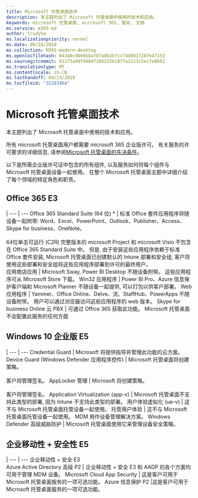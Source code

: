 ```yaml
---
title: Microsoft 托管桌面技术
description: 本主题列出了 Microsoft 托管桌面中使用的技术和应用。
keywords: microsoft 托管桌面, microsoft 365, 服务, 文档
ms.service: m365-md
author: trudyha
ms.localizationpriority: normal
ms.date: 09/24/2018
ms.collection: M365-modern-desktop
ms.openlocfilehash: 843a8cd066bbaf87a8b2b7cc74d8817207e47153
ms.sourcegitcommit: 81273a9df49647286235b187fa2213c5ec7e8b62
ms.translationtype: MT
ms.contentlocale: zh-CN
ms.lasthandoff: 04/23/2019
ms.locfileid: "32283464"
---
```

# <a name="microsoft-managed-desktop-technologies"></a>Microsoft 托管桌面技术

本主题列出了 Microsoft 托管桌面中使用的技术和应用。

<!-- Microsoft 365 E5; Device as a Service -->
<!-- in O365 table, standard suite, removed this sentence "Please see the Installation of Project/Visio 64bit Click to Run Addendum for important deployment instructions. -->

所有 microsoft 托管桌面用户都需要 microsoft 365 企业版许可。 有关服务的许可要求的详细信息, 请参阅[Microsoft 托管桌面的先决条件](../get-ready/prerequisites.md)。

以下是所需企业版许可证中包含的所有组件, 以及服务如何将每个组件与 Microsoft 托管桌面设备一起使用。 在整个 Microsoft 托管桌面主题中详细介绍了每个领域的特定角色和职责。 

## <a name="office-365-e3"></a>Office 365 E3
 |
 --- | ---
Office 365 Standard Suite (64 位) * | 标准 Office 套件应用程序将随设备一起附带: Word、Excel、PowerPoint、Outlook、Publisher、Access、Skype for business、OneNote。<br><br>64位单击可运行 (C2R) 完整版本的 microsoft Project 和 microsoft Visio 不包含在 Office 365 Standard Suite 中。  但是, 由于安装这些应用程序依赖于标准 Office 套件安装, Microsoft 托管桌面已创建默认的 Intune 部署和安全组, 客户将使用这些部署和安全组将这些应用程序部署到许可的最终用户。  
应用商店应用 |    Microsoft Sway, Power BI Desktop 不随设备附带。 这些应用程序可从 Microsoft Store 下载。
Win32 应用程序 |    Power BI Pro、Azure 信息保护客户端和 Microsoft Planner 不随设备一起提供, 可以打包以供客户部署。 
Web 应用程序 |  Yammer、Office Online、Delve、流、StaffHub、PowerApps 不随设备附带。 用户可以通过浏览器访问这些应用程序的 web 版本。
Skype for business Online 云 PBX | 可通过 Office 365 获取此功能。 Microsoft 托管桌面不会配置此服务的任何方面

## <a name="windows-10-enterprise-e5"></a>Windows 10 企业版 E5

 |
 --- | ---
Credential Guard |  Microsoft 将提供指导并管理此功能的云方面。
Device Guard (Windows Defender 应用程序控件) | Microsoft 托管桌面将创建策略。 <br><br>客户将管理签名。
AppLocker 管理 |  Microsoft 将创建策略。 <br><br>客户将管理签名。
Application Virtualization (app-v) |    Microsoft 托管桌面不支持此类型的部署, 因为 Intune 不支持此类型的部署。
用户体验虚拟化 (ue-v) | 这不与 Microsoft 托管桌面托管设备一起使用。
托管用户体验  | 这不与 Microsoft 托管桌面托管设备一起使用。 MDM 用作设备管理解决方案。
Windows Defender 高级威胁防护 |   Microsoft 托管桌面使用它来管理设备安全策略。 

## <a name="enterprise-mobility--security-e5"></a>企业移动性 + 安全性 E5

 |
 --- | ---
企业移动性 + 安全 E3<br>Azure Active Directory 高级 P2 |    企业移动性 + 安全 E3 和 AADP 的各个方面均可用于管理 MDM 设备。
Microsoft Cloud App Security |  这是客户可用于 Microsoft 托管桌面服务的一项可选功能。
Azure 信息保护 P2  |这是客户可用于 Microsoft 托管桌面服务的一项可选功能。
